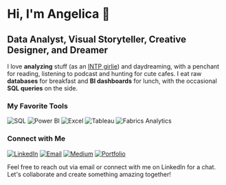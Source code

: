 # Hi, I'm Angelica 👋

## Data Analyst, Visual Storyteller, Creative Designer, and Dreamer

I love **analyzing** stuff (as an [INTP girlie](https://www.16personalities.com/intp-personality)) and daydreaming, with a penchant for reading, listening to podcast and hunting for cute cafes. I eat raw **databases** for breakfast and **BI dashboards** for lunch, with the occasional **SQL queries** on the side.

### My Favorite Tools
![SQL](https://img.shields.io/badge/SQL-025E8C?style=for-the-badge&logo=sql)
![Power BI](https://img.shields.io/badge/Power_BI-F2C811?style=for-the-badge&logo=powerbi)
![Excel](https://img.shields.io/badge/Excel-217346?style=for-the-badge&logo=microsoft-excel)
![Tableau](https://img.shields.io/badge/Tableau-E97627?style=for-the-badge&logo=tableau)
![Fabrics Analytics](https://img.shields.io/badge/Fabrics_Analytics-FF5733?style=for-the-badge)

### Connect with Me
[![LinkedIn](https://img.shields.io/badge/LinkedIn-0A66C2?style=for-the-badge&logo=linkedin)](https://www.linkedin.com/in/angelicadolor/)
[![Email](https://img.shields.io/badge/Email-D14836?style=for-the-badge&logo=gmail)](mailto:angelicakdolor@gmail.com)
[![Medium](https://img.shields.io/badge/Medium-12100E?style=for-the-badge&logo=medium)](https://medium.com/@angelicadolor)
[![Portfolio](https://img.shields.io/badge/Portfolio-000000?style=for-the-badge&logo=portfolio)](https://mavenanalytics.io/profile/Angelica-Dolor/175747488)

Feel free to reach out via email or connect with me on LinkedIn for a chat. Let's collaborate and create something amazing together!
